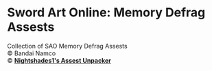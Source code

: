 # Sword Art Online: Memory Defrag Assests
Collection of SAO Memory Defrag Assests  
© Bandai Namco  
© [**Nightshades1's Assest Unpacker**](https://github.com/Nightshades1/Sword-Art-Online-MD---Asset-Unpacker)
